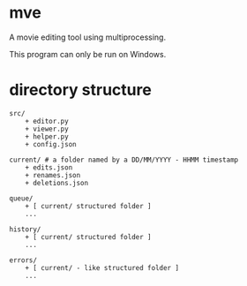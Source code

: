 # mve
A movie editing tool using multiprocessing.  

This program can only be run on Windows.  

# directory structure
```
src/
    + editor.py
    + viewer.py
    + helper.py
    + config.json 

current/ # a folder named by a DD/MM/YYYY - HHMM timestamp
    + edits.json
    + renames.json
    + deletions.json

queue/
    + [ current/ structured folder ]
    ...

history/
    + [ current/ structured folder ]
    ...

errors/
    + [ current/ - like structured folder ]
    ...
```
